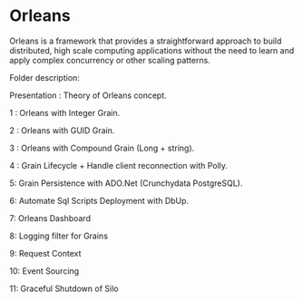 # Orleans
Orleans is a framework that provides a straightforward approach to build distributed, high scale computing applications without the need to learn and apply complex concurrency or other scaling patterns.

Folder description:

Presentation : Theory of Orleans concept.

1 : Orleans with Integer Grain.

2 : Orleans with GUID Grain.

3 : Orleans with Compound Grain (Long + string).

4 : Grain Lifecycle +  Handle client reconnection with Polly.

5: Grain Persistence with ADO.Net (Crunchydata PostgreSQL).

6: Automate Sql Scripts Deployment with DbUp.

7: Orleans Dashboard

8: Logging filter for Grains

9: Request Context

10: Event Sourcing

11: Graceful Shutdown of Silo